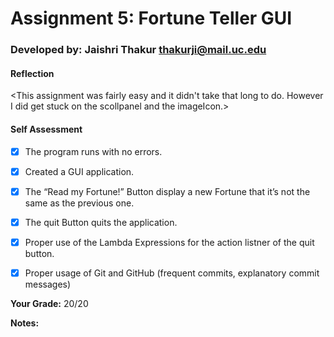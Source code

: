 # Assignment 5: Fortune Teller GUI
<!-- replace the following line with your info  -->
### Developed by: Jaishri Thakur <thakurji@mail.uc.edu>

#### Reflection
<This assignment was fairly easy and it didn't take that long to do. However I did get stuck on the scollpanel and the imageIcon.>


#### Self Assessment
- [x] The program runs with no errors.
- [x] Created a GUI application.
- [x] The “Read my Fortune!” Button display a new Fortune that it’s not the same as the previous one.
- [x] The quit Button quits the application.
- [x] Proper use of the Lambda Expressions for the action listner of the quit button.
- [x] Proper usage of Git and GitHub (frequent commits, explanatory commit messages)


**Your Grade:** 20/20

**Notes:**